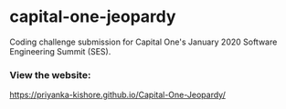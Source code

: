 # capital-one-jeopardy
Coding challenge submission for Capital One's January 2020 Software Engineering Summit (SES).

### View the website:
https://priyanka-kishore.github.io/Capital-One-Jeopardy/

